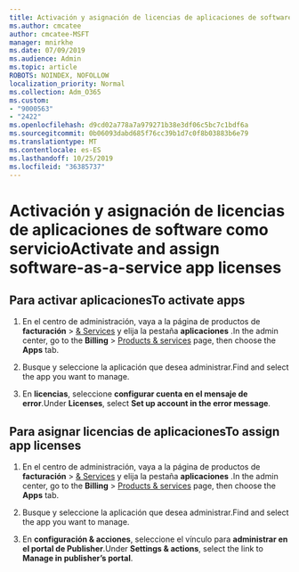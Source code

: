```yaml
---
title: Activación y asignación de licencias de aplicaciones de software como servicio
ms.author: cmcatee
author: cmcatee-MSFT
manager: mnirkhe
ms.date: 07/09/2019
ms.audience: Admin
ms.topic: article
ROBOTS: NOINDEX, NOFOLLOW
localization_priority: Normal
ms.collection: Adm_O365
ms.custom:
- "9000563"
- "2422"
ms.openlocfilehash: d9cd02a778a7a979271b38e3df06c5bc7c1bdf6a
ms.sourcegitcommit: 0b06093dabd685f76cc39b1d7c0f8b03883b6e79
ms.translationtype: MT
ms.contentlocale: es-ES
ms.lasthandoff: 10/25/2019
ms.locfileid: "36385737"
---
```

# <a name="activate-and-assign-software-as-a-service-app-licenses"></a><span data-ttu-id="c2947-102">Activación y asignación de licencias de aplicaciones de software como servicio</span><span class="sxs-lookup"><span data-stu-id="c2947-102">Activate and assign software-as-a-service app licenses</span></span> 

## <a name="to-activate-apps"></a><span data-ttu-id="c2947-103">Para activar aplicaciones</span><span class="sxs-lookup"><span data-stu-id="c2947-103">To activate apps</span></span>

1. <span data-ttu-id="c2947-104">En el centro de administración, vaya a la página de productos de **facturación** > [& Services](https://go.microsoft.com/fwlink/p/?linkid=842054) y elija la pestaña **aplicaciones** .</span><span class="sxs-lookup"><span data-stu-id="c2947-104">In the admin center, go to the **Billing** > [Products & services](https://go.microsoft.com/fwlink/p/?linkid=842054) page, then choose the **Apps** tab.</span></span>

2. <span data-ttu-id="c2947-105">Busque y seleccione la aplicación que desea administrar.</span><span class="sxs-lookup"><span data-stu-id="c2947-105">Find and select the app you want to manage.</span></span>

3. <span data-ttu-id="c2947-106">En **licencias**, seleccione **configurar cuenta en el mensaje de error**.</span><span class="sxs-lookup"><span data-stu-id="c2947-106">Under **Licenses**, select **Set up account in the error message**.</span></span>  

## <a name="to-assign-app-licenses"></a><span data-ttu-id="c2947-107">Para asignar licencias de aplicaciones</span><span class="sxs-lookup"><span data-stu-id="c2947-107">To assign app licenses</span></span>

1. <span data-ttu-id="c2947-108">En el centro de administración, vaya a la página de productos de **facturación** > [& Services](https://go.microsoft.com/fwlink/p/?linkid=842054) y elija la pestaña **aplicaciones** .</span><span class="sxs-lookup"><span data-stu-id="c2947-108">In the admin center, go to the **Billing** > [Products & services](https://go.microsoft.com/fwlink/p/?linkid=842054) page, then choose the **Apps** tab.</span></span>

2. <span data-ttu-id="c2947-109">Busque y seleccione la aplicación que desea administrar.</span><span class="sxs-lookup"><span data-stu-id="c2947-109">Find and select the app you want to manage.</span></span>  

3. <span data-ttu-id="c2947-110">En **configuración & acciones**, seleccione el vínculo para **administrar en el portal de Publisher**.</span><span class="sxs-lookup"><span data-stu-id="c2947-110">Under **Settings & actions**, select the link to **Manage in publisher’s portal**.</span></span>